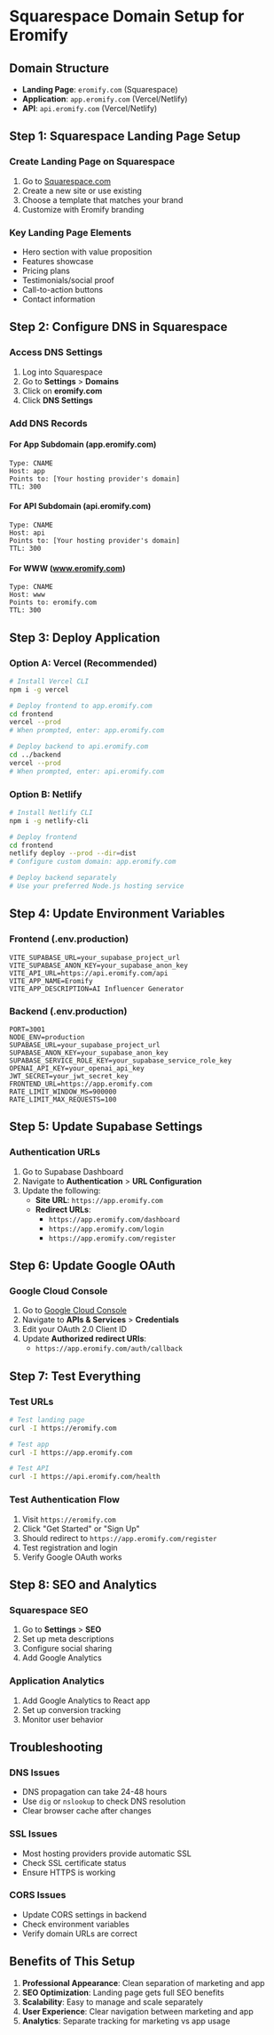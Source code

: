 # Squarespace Domain Setup for Eromify

## Domain Structure
- **Landing Page**: `eromify.com` (Squarespace)
- **Application**: `app.eromify.com` (Vercel/Netlify)
- **API**: `api.eromify.com` (Vercel/Netlify)

## Step 1: Squarespace Landing Page Setup

### Create Landing Page on Squarespace
1. Go to [Squarespace.com](https://squarespace.com)
2. Create a new site or use existing
3. Choose a template that matches your brand
4. Customize with Eromify branding

### Key Landing Page Elements
- Hero section with value proposition
- Features showcase
- Pricing plans
- Testimonials/social proof
- Call-to-action buttons
- Contact information

## Step 2: Configure DNS in Squarespace

### Access DNS Settings
1. Log into Squarespace
2. Go to **Settings** > **Domains**
3. Click on **eromify.com**
4. Click **DNS Settings**

### Add DNS Records

#### For App Subdomain (app.eromify.com)
```
Type: CNAME
Host: app
Points to: [Your hosting provider's domain]
TTL: 300
```

#### For API Subdomain (api.eromify.com)
```
Type: CNAME
Host: api
Points to: [Your hosting provider's domain]
TTL: 300
```

#### For WWW (www.eromify.com)
```
Type: CNAME
Host: www
Points to: eromify.com
TTL: 300
```

## Step 3: Deploy Application

### Option A: Vercel (Recommended)
```bash
# Install Vercel CLI
npm i -g vercel

# Deploy frontend to app.eromify.com
cd frontend
vercel --prod
# When prompted, enter: app.eromify.com

# Deploy backend to api.eromify.com
cd ../backend
vercel --prod
# When prompted, enter: api.eromify.com
```

### Option B: Netlify
```bash
# Install Netlify CLI
npm i -g netlify-cli

# Deploy frontend
cd frontend
netlify deploy --prod --dir=dist
# Configure custom domain: app.eromify.com

# Deploy backend separately
# Use your preferred Node.js hosting service
```

## Step 4: Update Environment Variables

### Frontend (.env.production)
```env
VITE_SUPABASE_URL=your_supabase_project_url
VITE_SUPABASE_ANON_KEY=your_supabase_anon_key
VITE_API_URL=https://api.eromify.com/api
VITE_APP_NAME=Eromify
VITE_APP_DESCRIPTION=AI Influencer Generator
```

### Backend (.env.production)
```env
PORT=3001
NODE_ENV=production
SUPABASE_URL=your_supabase_project_url
SUPABASE_ANON_KEY=your_supabase_anon_key
SUPABASE_SERVICE_ROLE_KEY=your_supabase_service_role_key
OPENAI_API_KEY=your_openai_api_key
JWT_SECRET=your_jwt_secret_key
FRONTEND_URL=https://app.eromify.com
RATE_LIMIT_WINDOW_MS=900000
RATE_LIMIT_MAX_REQUESTS=100
```

## Step 5: Update Supabase Settings

### Authentication URLs
1. Go to Supabase Dashboard
2. Navigate to **Authentication** > **URL Configuration**
3. Update the following:
   - **Site URL**: `https://app.eromify.com`
   - **Redirect URLs**: 
     - `https://app.eromify.com/dashboard`
     - `https://app.eromify.com/login`
     - `https://app.eromify.com/register`

## Step 6: Update Google OAuth

### Google Cloud Console
1. Go to [Google Cloud Console](https://console.cloud.google.com)
2. Navigate to **APIs & Services** > **Credentials**
3. Edit your OAuth 2.0 Client ID
4. Update **Authorized redirect URIs**:
   - `https://app.eromify.com/auth/callback`

## Step 7: Test Everything

### Test URLs
```bash
# Test landing page
curl -I https://eromify.com

# Test app
curl -I https://app.eromify.com

# Test API
curl -I https://api.eromify.com/health
```

### Test Authentication Flow
1. Visit `https://eromify.com`
2. Click "Get Started" or "Sign Up"
3. Should redirect to `https://app.eromify.com/register`
4. Test registration and login
5. Verify Google OAuth works

## Step 8: SEO and Analytics

### Squarespace SEO
1. Go to **Settings** > **SEO**
2. Set up meta descriptions
3. Configure social sharing
4. Add Google Analytics

### Application Analytics
1. Add Google Analytics to React app
2. Set up conversion tracking
3. Monitor user behavior

## Troubleshooting

### DNS Issues
- DNS propagation can take 24-48 hours
- Use `dig` or `nslookup` to check DNS resolution
- Clear browser cache after changes

### SSL Issues
- Most hosting providers provide automatic SSL
- Check SSL certificate status
- Ensure HTTPS is working

### CORS Issues
- Update CORS settings in backend
- Check environment variables
- Verify domain URLs are correct

## Benefits of This Setup

1. **Professional Appearance**: Clean separation of marketing and app
2. **SEO Optimization**: Landing page gets full SEO benefits
3. **Scalability**: Easy to manage and scale separately
4. **User Experience**: Clear navigation between marketing and app
5. **Analytics**: Separate tracking for marketing vs app usage





